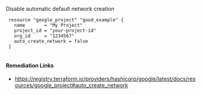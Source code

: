 
Disable automatic default network creation

```hcl
 resource "google_project" "good_example" {
   name       = "My Project"
   project_id = "your-project-id"
   org_id     = "1234567"
   auto_create_network = false
 }
 
```

#### Remediation Links
 - https://registry.terraform.io/providers/hashicorp/google/latest/docs/resources/google_project#auto_create_network

